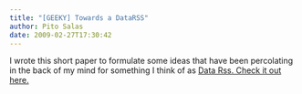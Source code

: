 ```yaml
---
title: "[GEEKY] Towards a DataRSS"
author: Pito Salas
date: 2009-02-27T17:30:42
---
```




I wrote this short paper to formulate some ideas that have been percolating in
the back of my mind for something I think of as [Data Rss. Check it out
here.](<http://www.blogbridge.com/2009/02/27/data-rss-early-ideas/>)


